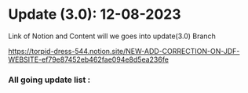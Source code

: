 # Update (3.0): 12-08-2023

Link of Notion and Content will we goes into update(3.0) Branch

https://torpid-dress-544.notion.site/NEW-ADD-CORRECTION-ON-JDF-WEBSITE-ef79e87452eb462fae094e8d5ea236fe

 ### All going update list :
 
